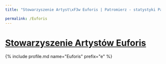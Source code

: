 ```yaml
---
title: "Stowarzyszenie Artyst\xF3w Euforis | Patromierz - statystyki Patronite.pl"

permalink: /Euforis
---
```


# [Stowarzyszenie Artystów Euforis](https://patronite.pl/Euforis)

{% include profile.md name="Euforis" prefix="e" %}
